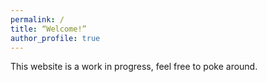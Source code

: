 ```yaml
---
permalink: /
title: “Welcome!”
author_profile: true
---
```

This website is a work in progress, feel free to poke around.
